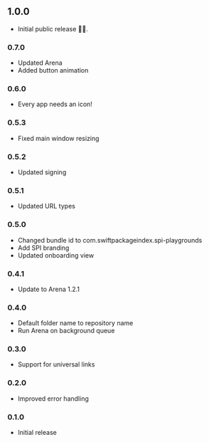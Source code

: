 ## 1.0.0
- Initial public release 🚀🎉.

### 0.7.0
- Updated Arena
- Added button animation

### 0.6.0
- Every app needs an icon!

### 0.5.3
- Fixed main window resizing

### 0.5.2
- Updated signing

### 0.5.1
- Updated URL types

### 0.5.0
- Changed bundle id to com.swiftpackageindex.spi-playgrounds
- Add SPI branding
- Updated onboarding view

### 0.4.1
- Update to Arena 1.2.1

### 0.4.0
- Default folder name to repository name
- Run Arena on background queue

### 0.3.0
- Support for universal links

### 0.2.0
- Improved error handling

### 0.1.0
- Initial release